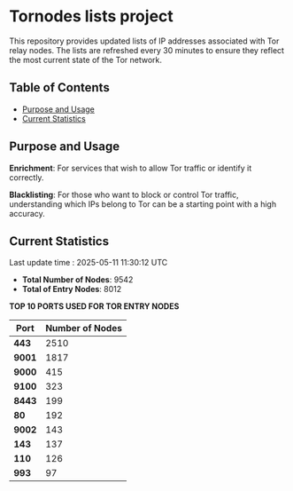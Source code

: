 # Tornodes lists project

This repository provides updated lists of IP addresses associated with Tor relay nodes. The lists are refreshed every 30 minutes to ensure they reflect the most current state of the Tor network.

## Table of Contents

- [Purpose and Usage](#purpose-and-usage)
- [Current Statistics](#current-statistics)


## Purpose and Usage

**Enrichment**: For services that wish to allow Tor traffic or identify it correctly.

**Blacklisting**: For those who want to block or control Tor traffic, understanding which IPs belong to Tor can be a starting point with a high accuracy.

## Current Statistics

Last update time : 2025-05-11 11:30:12 UTC

- **Total Number of Nodes**: 9542
- **Total of Entry Nodes**: 8012

**TOP 10 PORTS USED FOR TOR ENTRY NODES**

| **Port** | **Number of Nodes** |
|------|-----------------|
| **443**   | 2510  |
| **9001**   | 1817  |
| **9000**   | 415  |
| **9100**   | 323  |
| **8443**   | 199  |
| **80**   | 192  |
| **9002**   | 143  |
| **143**   | 137  |
| **110**   | 126  |
| **993**   | 97  |

